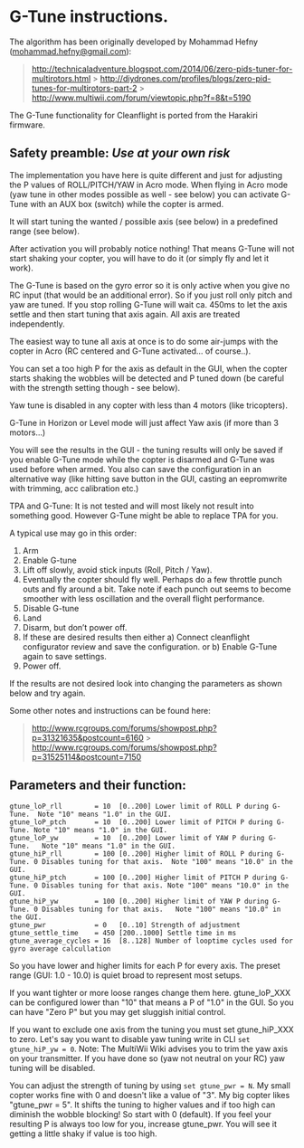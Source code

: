# G-Tune instructions.

The algorithm has been originally developed by Mohammad Hefny (mohammad.hefny@gmail.com):

> http://technicaladventure.blogspot.com/2014/06/zero-pids-tuner-for-multirotors.html > http://diydrones.com/profiles/blogs/zero-pid-tunes-for-multirotors-part-2 > http://www.multiwii.com/forum/viewtopic.php?f=8&t=5190

The G-Tune functionality for Cleanflight is ported from the Harakiri firmware.

## Safety preamble: _Use at your own risk_

The implementation you have here is quite different and just for adjusting the P values of ROLL/PITCH/YAW in Acro mode.
When flying in Acro mode (yaw tune in other modes possible as well - see below) you can activate G-Tune with an AUX box (switch) while the copter is armed.

It will start tuning the wanted / possible axis (see below) in a predefined range (see below).

After activation you will probably notice nothing! That means G-Tune will not start shaking your copter, you will have to do it (or simply fly and let it work).

The G-Tune is based on the gyro error so it is only active when you give no RC input (that would be an additional error). So if you just roll only pitch and yaw are tuned. If you stop rolling G-Tune will wait ca. 450ms to let the axis settle and then start tuning that axis again. All axis are treated independently.

The easiest way to tune all axis at once is to do some air-jumps with the copter in Acro (RC centered and G-Tune activated... of course..).

You can set a too high P for the axis as default in the GUI, when the copter starts shaking the wobbles will be detected and P tuned down (be careful with the strength setting though - see below).

Yaw tune is disabled in any copter with less than 4 motors (like tricopters).

G-Tune in Horizon or Level mode will just affect Yaw axis (if more than 3 motors...)

You will see the results in the GUI - the tuning results will only be saved if you enable G-Tune mode while the copter is disarmed and G-Tune was used before when armed. You also can save the configuration in an alternative way (like hitting save button in the GUI, casting an eepromwrite with trimming, acc calibration etc.)

TPA and G-Tune: It is not tested and will most likely not result into something good. However G-Tune might be able to replace TPA for you.

A typical use may go in this order:

1. Arm
2. Enable G-tune
3. Lift off slowly, avoid stick inputs (Roll, Pitch / Yaw).
4. Eventually the copter should fly well. Perhaps do a few throttle punch outs and fly around a bit. Take note if each punch out seems to become smoother with less oscillation and the overall flight performance.
5. Disable G-tune
6. Land
7. Disarm, but don’t power off.
8. If these are desired results then either a) Connect cleanflight configurator review and save the configuration. or b) Enable G-Tune again to save settings.
9. Power off.

If the results are not desired look into changing the parameters as shown below and try again.

Some other notes and instructions can be found here:

> http://www.rcgroups.com/forums/showpost.php?p=31321635&postcount=6160 > http://www.rcgroups.com/forums/showpost.php?p=31525114&postcount=7150

## Parameters and their function:
```
gtune_loP_rll        = 10  [0..200] Lower limit of ROLL P during G-Tune.  Note "10" means "1.0" in the GUI.
gtune_loP_ptch       = 10  [0..200] Lower limit of PITCH P during G-Tune. Note "10" means "1.0" in the GUI.
gtune_loP_yw         = 10  [0..200] Lower limit of YAW P during G-Tune.   Note "10" means "1.0" in the GUI.
gtune_hiP_rll        = 100 [0..200] Higher limit of ROLL P during G-Tune. 0 Disables tuning for that axis.  Note "100" means "10.0" in the GUI.
gtune_hiP_ptch       = 100 [0..200] Higher limit of PITCH P during G-Tune. 0 Disables tuning for that axis. Note "100" means "10.0" in the GUI.
gtune_hiP_yw         = 100 [0..200] Higher limit of YAW P during G-Tune. 0 Disables tuning for that axis.   Note "100" means "10.0" in the GUI.
gtune_pwr            = 0   [0..10] Strength of adjustment
gtune_settle_time    = 450 [200..1000] Settle time in ms
gtune_average_cycles = 16  [8..128] Number of looptime cycles used for gyro average calcullation
```
So you have lower and higher limits for each P for every axis. The preset range (GUI: 1.0 - 10.0) is quiet broad to represent most setups.

If you want tighter or more loose ranges change them here. gtune_loP_XXX can be configured lower than "10" that means a P of "1.0" in the GUI. So you can have "Zero P" but you may get sluggish initial control.

If you want to exclude one axis from the tuning you must set gtune_hiP_XXX to zero. Let's say you want to disable yaw tuning write in CLI `set gtune_hiP_yw = 0`. Note: The MultiWii Wiki advises you to trim the yaw axis on your transmitter. If you have done so (yaw not neutral on your RC) yaw tuning will be disabled.

You can adjust the strength of tuning by using `set gtune_pwr = N`. My small copter works fine with 0 and doesn't like a value of "3". My big copter likes "gtune_pwr = 5". It shifts the tuning to higher values and if too high can diminish the wobble blocking! So start with 0 (default). If you feel your resulting P is always too low for you, increase gtune_pwr. You will see it getting a little shaky if value is too high.
